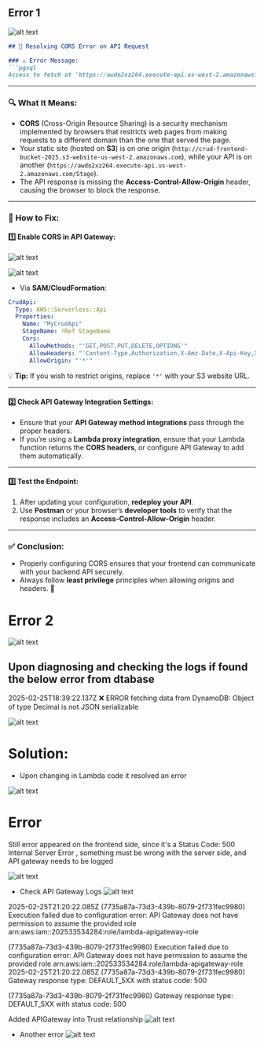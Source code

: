 

## Error 1
![alt text](api-images/s3-1.png)


```md
## 🚀 Resolving CORS Error on API Request

### ⚠️ Error Message:
```pgsql
Access to fetch at 'https://awdo2xz264.execute-api.us-west-2.amazonaws.com/Stage/create' from origin 'http://crud-frontend-bucket-2025.s3-website-us-west-2.amazonaws.com' has been blocked by CORS policy: No 'Access-Control-Allow-Origin' header is present on the requested resource.
```

---

### 🔍 What It Means:
- **CORS** (Cross-Origin Resource Sharing) is a security mechanism implemented by browsers that restricts web pages from making requests to a different domain than the one that served the page.
- Your static site (hosted on **S3**) is on one origin (`http://crud-frontend-bucket-2025.s3-website-us-west-2.amazonaws.com`), while your API is on another (`https://awdo2xz264.execute-api.us-west-2.amazonaws.com/Stage`).
- The API response is missing the **Access-Control-Allow-Origin** header, causing the browser to block the response.

---

### 🔧 How to Fix:


#### 1️⃣ Enable CORS in API Gateway:

![alt text](api-images/api10.png)

![alt text](api-images/api11.png)

- Via **SAM/CloudFormation**:
```yaml
CrudApi:
  Type: AWS::Serverless::Api
  Properties:
    Name: "MyCrudApi"
    StageName: !Ref StageName
    Cors:
      AllowMethods: "'GET,POST,PUT,DELETE,OPTIONS'"
      AllowHeaders: "'Content-Type,Authorization,X-Amz-Date,X-Api-Key,X-Amz-Security-Token'"
      AllowOrigin: "'*'"
```
💡 **Tip:** If you wish to restrict origins, replace `'*'` with your S3 website URL.

---

#### 2️⃣ Check API Gateway Integration Settings:
- Ensure that your **API Gateway method integrations** pass through the proper headers.
- If you’re using a **Lambda proxy integration**, ensure that your Lambda function returns the **CORS headers**, or configure API Gateway to add them automatically.

---

#### 3️⃣ Test the Endpoint:
1. After updating your configuration, **redeploy your API**.
2. Use **Postman** or your browser’s **developer tools** to verify that the response includes an **Access-Control-Allow-Origin** header.

---

### ✅ Conclusion:
- Properly configuring CORS ensures that your frontend can communicate with your backend API securely.
- Always follow **least privilege** principles when allowing origins and headers. 🎯

# Error 2
![alt text](api-images/s3-2.png)

## Upon diagnosing and checking the logs if found the below error from dtabase
2025-02-25T18:39:22.137Z
❌ ERROR fetching data from DynamoDB: Object of type Decimal is not JSON serializable

![alt text](api-images/s3-3.png)


# Solution:
- Upon changing in Lambda code it resolved an error

![alt text](api-images/api12.png)


# Error 
Still error appeared on the frontend side, since it's a 
Status Code:
500 Internal Server Error , something must be wrong with the server side, and API gateway needs to be logged

![alt text](api-images/api18.png)


- Check API Gateway Logs
![alt text](api-images/api19.png)

2025-02-25T21:20:22.085Z
(7735a87a-73d3-439b-8079-2f731fec9980) Execution failed due to configuration error: API Gateway does not have permission to assume the provided role arn:aws:iam::202533534284:role/lambda-apigateway-role

(7735a87a-73d3-439b-8079-2f731fec9980) Execution failed due to configuration error: API Gateway does not have permission to assume the provided role arn:aws:iam::202533534284:role/lambda-apigateway-role
2025-02-25T21:20:22.085Z
(7735a87a-73d3-439b-8079-2f731fec9980) Gateway response type: DEFAULT_5XX with status code: 500

(7735a87a-73d3-439b-8079-2f731fec9980) Gateway response type: DEFAULT_5XX with status code: 500


Added APIGateway into Trust relationship
![alt text](api-images/s3-4.png)


- Another error
![alt text](api-images/api20.png)

















